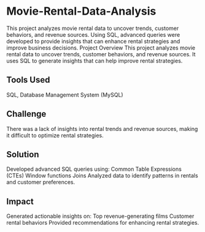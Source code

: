 # Movie-Rental-Data-Analysis
This project analyzes movie rental data to uncover trends, customer behaviors, and revenue sources. Using SQL, advanced queries were developed to provide insights that can enhance rental strategies and improve business decisions.
Project Overview
This project analyzes movie rental data to uncover trends, customer behaviors, and revenue sources. It uses SQL to generate insights that can help improve rental strategies.

## Tools Used
SQL,
Database Management System (MySQL)

## Challenge
There was a lack of insights into rental trends and revenue sources, making it difficult to optimize rental strategies.

## Solution
Developed advanced SQL queries using:
Common Table Expressions (CTEs)
Window functions
Joins
Analyzed data to identify patterns in rentals and customer preferences.

## Impact
Generated actionable insights on:
Top revenue-generating films
Customer rental behaviors
Provided recommendations for enhancing rental strategies.


